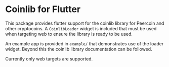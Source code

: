 # Coinlib for Flutter

This package provides flutter support for the coinlib library for Peercoin and
other cryptocoins. A `CoinlibLoader` widget is included that must be used when
targeting web to ensure the library is ready to be used.

An example app is provided in `example/` that demonstrates use of the loader
widget. Beyond this the coinlib library documentation can be followed.

Currently only web targets are supported.
